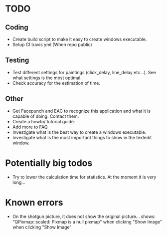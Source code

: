 # TODO

## Coding
- Create build script to make it easy to create windows executable.
- Setup CI travis yml (When repo public)


## Testing
- Test different settings for paintings (click_delay, line_delay etc...). See what settings is the most optimal.
- Check accuracy for the estimation of time.


## Other
- Get Facepunch and EAC to recognize this application and what it is capable of doing. Contact them.
- Create a howto/ tutorial guide.
- Add more to FAQ
- Investigate what is the best way to create a windows executable.
- Investigate what is the most important things to show in the textedit window.


# Potentially big todos
- Try to lower the calculation time for statistics. At the moment it is very long...


# Known errors
- On the shotgun picture, it does not show the original picture... shows: "QPixmap::scaled: Pixmap is a null pixmap" when clicking "Show Image" when clicking "Show Image"
